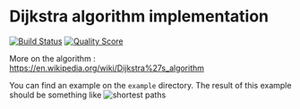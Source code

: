 # Dijkstra algorithm implementation

[![Build Status](https://img.shields.io/travis/bmichotte/dijkstra/master.svg?style=flat-square)](https://travis-ci.org/bmichotte/dijkstra)
[![Quality Score](https://img.shields.io/scrutinizer/g/bmichotte/dijkstra.svg?style=flat-square)](https://scrutinizer-ci.com/g/bmichotte/dijkstra)

More on the algorithm : https://en.wikipedia.org/wiki/Dijkstra%27s_algorithm

You can find an example on the `example` directory. The result of this example should be something like
![shortest paths](https://github.com/bmichotte/dijkstra/blob/master/example/image.png)
